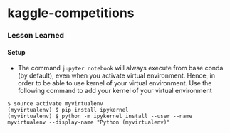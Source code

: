 # kaggle-competitions

### Lesson Learned
#### Setup
- The command `jupyter notebook` will always execute from base conda (by default), even when you activate virtual environment. Hence, in order to be able to use kernel of your virtual environment. Use the following command to add your kernel of your virtual environment
```
$ source activate myvirtualenv
(myvirtualenv) $ pip install ipykernel
(myvirtualenv) $ python -m ipykernel install --user --name myvirtualenv --display-name "Python (myvirtualenv)"
```